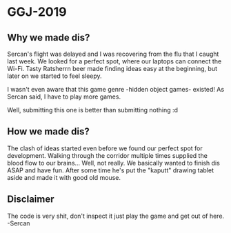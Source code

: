 # GGJ-2019

## Why we made dis?
Sercan's flight was delayed and I was recovering from the flu that I caught last week.
We looked for a perfect spot, where our laptops can connect the Wi-Fi. Tasty Ratsherrn beer made finding ideas easy at the beginning, but later on we started to feel sleepy.

I wasn't even aware that this game genre -hidden object games- existed! As Sercan said, I have to play more games.

Well, submitting this one is better than submitting nothing :d

## How we made dis?
The clash of ideas started even before we found our perfect spot for development. Walking through the corridor multiple times supplied the blood flow to our brains... Well, not really. We basically wanted to finish dis ASAP and have fun. After some time he's put the "kaputt" drawing tablet aside and made it with good old mouse.

## Disclaimer
The code is very shit, don't inspect it just play the game and get out of here.
 -Sercan

